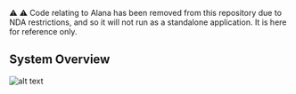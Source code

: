 ⚠️ :warning: Code relating to Alana has been removed from this repository due to NDA restrictions, and so it will not run as a standalone application. It is here for reference only.

## System Overview

![alt text](https://i.imgur.com/XgJ67If.png)
